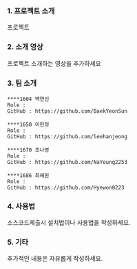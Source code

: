 ### 1. 프로젝트 소개

프로젝트

### 2. 소개 영상

프로젝트 소개하는 영상을 추가하세요

### 3. 팀 소개
```
****1604 백연선
Role : 
GitHub : https://github.com/BaekYeonSun
```
```
****1650 이한정
Role : 
GitHub : https://github.com/leehanjeong
```
```
****1670 조나영
Role : 
GitHub : https://github.com/NaYoung2253
```
```
****1686 최혜원
Role : 
GitHub : https://github.com/Hyewon0223
```
### 4. 사용법

소스코드제출시 설치법이나 사용법을 작성하세요.

### 5. 기타

추가적인 내용은 자유롭게 작성하세요.
